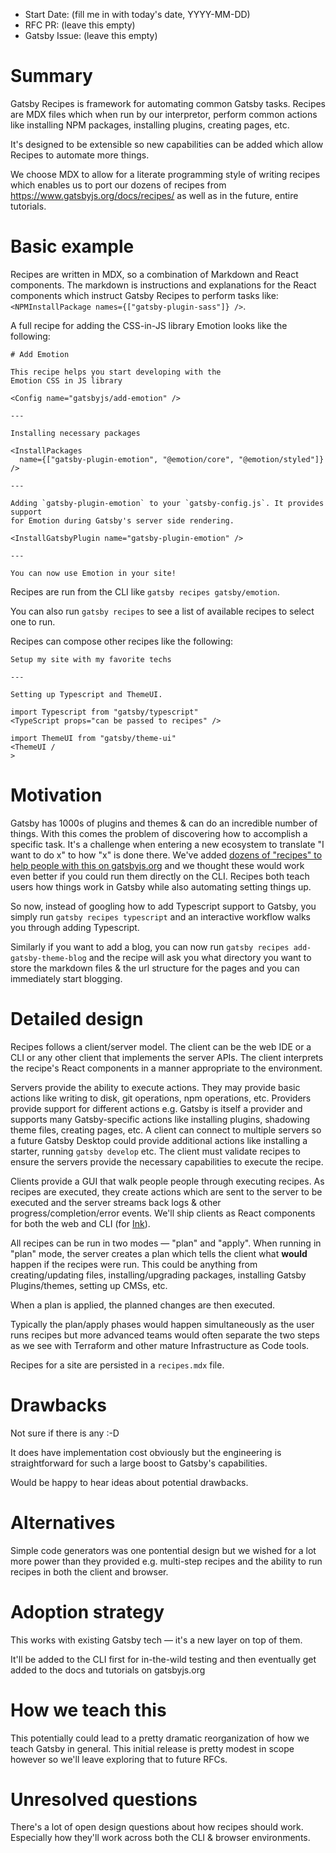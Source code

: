 - Start Date: (fill me in with today's date, YYYY-MM-DD)
- RFC PR: (leave this empty)
- Gatsby Issue: (leave this empty)

# Summary

Gatsby Recipes is framework for automating common Gatsby tasks. Recipes are MDX
files which when run by our interpretor, perform common actions like installing
NPM packages, installing plugins, creating pages, etc.

It's designed to be extensible so new capabilities can be added which allow
Recipes to automate more things.

We choose MDX to allow for a literate programming style of writing recipes
which enables us to port our dozens of recipes from https://www.gatsbyjs.org/docs/recipes/
as well as in the future, entire tutorials.

# Basic example

Recipes are written in MDX, so a combination of Markdown and React components.
The markdown is instructions and explanations for the React components which
instruct Gatsby Recipes to perform tasks like: `<NPMInstallPackage names={["gatsby-plugin-sass"]} />`.

A full recipe for adding the CSS-in-JS library Emotion looks like the following:

```mdx
# Add Emotion

This recipe helps you start developing with the
Emotion CSS in JS library

<Config name="gatsbyjs/add-emotion" />

---

Installing necessary packages

<InstallPackages
  name={["gatsby-plugin-emotion", "@emotion/core", "@emotion/styled"]}
/>

---

Adding `gatsby-plugin-emotion` to your `gatsby-config.js`. It provides support
for Emotion during Gatsby's server side rendering.

<InstallGatsbyPlugin name="gatsby-plugin-emotion" />

---

You can now use Emotion in your site!
```

Recipes are run from the CLI like `gatsby recipes gatsby/emotion`.

You can also run `gatsby recipes` to see a list of available recipes
to select one to run.

Recipes can compose other recipes like the following:

```mdx
Setup my site with my favorite techs

---

Setting up Typescript and ThemeUI.

import Typescript from "gatsby/typescript"
<TypeScript props="can be passed to recipes" />

import ThemeUI from "gatsby/theme-ui"
<ThemeUI /
>
```

# Motivation

Gatsby has 1000s of plugins and themes & can do an incredible number of things.
With this comes the problem of discovering how to accomplish a specific task.
It's a challenge when entering a new ecosystem to translate "I want to do x" to
how "x" is done there. We've added [dozens of "recipes" to help people with
this on gatsbyjs.org](https://www.gatsbyjs.org/docs/recipes/) and we thought
these would work even better if you could run them directly on the CLI. Recipes
both teach users how things work in Gatsby while also automating setting things
up.

So now, instead of googling how to add Typescript support to Gatsby, you simply
run `gatsby recipes typescript` and an interactive workflow walks you through
adding Typescript.

Similarly if you want to add a blog, you can now run `gatsby recipes add-gatsby-theme-blog` and the recipe will ask you what directory you want to
store the markdown files & the url structure for the pages and you can
immediately start blogging.

# Detailed design

Recipes follows a client/server model. The client can be the web IDE or a CLI
or any other client that implements the server APIs. The client interprets the
recipe's React components in a manner appropriate to the environment.

Servers provide the ability to execute actions. They may provide basic
actions like writing to disk, git operations, npm operations, etc. Providers
provide support for different actions e.g. Gatsby is itself a provider and
supports many Gatsby-specific actions like installing plugins, shadowing theme
files, creating pages, etc. A client can connect to multiple servers so a future Gatsby
Desktop could provide additional actions like installing a starter, running
`gatsby develop` etc. The client must validate recipes to ensure the servers
provide the necessary capabilities to execute the recipe.

Clients provide a GUI that walk people people through executing recipes. As
recipes are executed, they create actions which are sent to the server to be
executed and the server streams back logs & other progress/completion/error
events. We'll ship clients as React components for both the web and CLI (for
[Ink](https://github.com/vadimdemedes/ink)).

All recipes can be run in two modes — "plan" and "apply". When running
in "plan" mode, the server creates a plan which tells the client what **would**
happen if the recipes were run. This could be anything from creating/updating
files, installing/upgrading packages, installing Gatsby Plugins/themes, setting
up CMSs, etc.

When a plan is applied, the planned changes are then executed.

Typically the plan/apply phases would happen simultaneously as the user runs
recipes but more advanced teams would often separate the two steps as we see
with Terraform and other mature Infrastructure as Code tools.

Recipes for a site are persisted in a `recipes.mdx` file.

# Drawbacks

Not sure if there is any :-D

It does have implementation cost obviously but the engineering is straightforward
for such a large boost to Gatsby's capabilities.

Would be happy to hear ideas about potential drawbacks.

# Alternatives

Simple code generators was one pontential design but we wished for a lot more power
than they provided e.g. multi-step recipes and the ability to run recipes in both
the client and browser.

# Adoption strategy

This works with existing Gatsby tech — it's a new layer on top of them.

It'll be added to the CLI first for in-the-wild testing and then eventually
get added to the docs and tutorials on gatsbyjs.org

# How we teach this

This potentially could lead to a pretty dramatic reorganization of how
we teach Gatsby in general. This initial release is pretty modest in scope
however so we'll leave exploring that to future RFCs.

# Unresolved questions

There's a lot of open design questions about how recipes should work. Especially
how they'll work across both the CLI & browser environments.
